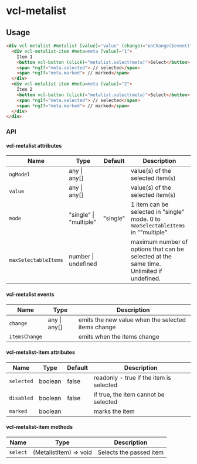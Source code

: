 # vcl-metalist

## Usage

```html
<div vcl-metalist #metalist [value]="value" (change)="onChange($event)">
  <div vcl-metalist-item #meta=meta [value]="1">
    Item 1
    <button vcl-button (click)="metalist.select(meta)">Select</button>
    <span *ngIf="meta.selected"> // selected</span>
    <span *ngIf="meta.marked"> // marked</span>
  </div>
  <div vcl-metalist-item #meta=meta [value]="2">
    Item 2
    <button vcl-button (click)="metalist.select(meta)">Select</button>
    <span *ngIf="meta.selected"> // selected</span>
    <span *ngIf="meta.marked"> // marked</span>
  </div>
</div>
```

### API

#### vcl-metalist attributes

Name                  | Type                        | Default  | Description
--------------------- | ---------------             | -        | -
`ngModel`             | any &#124; any[]            |          | value(s) of the selected item(s)
`value`               | any &#124; any[]            |          | value(s) of the selected item(s)
`mode`                | "single" &#124; "multiple"  | "single" | 1 item can be selected in "single" mode. 0 to `maxSelectableItems` in ""multiple"
`maxSelectableItems`  | number &#124; undefined     |          | maximum number of options that can be selected at the same time. Unlimited if undefined.

#### vcl-metalist events

Name                  | Type                  | Description
--------------------- | ---------------       | -
`change`              | any &#124; any[]      | emits the new value when the selected items change
`itemsChange`         |                       | emits when the items change

#### vcl-metalist-item attributes

Name       | Type              | Default | Description
---------- | -------           | ------- | --------------------------------------
`selected` | boolean           | false   | readonly - true if the item is selected
`disabled` | boolean           | false   | if true, the item cannot be selected
`marked`   | boolean           |         | marks the item

#### vcl-metalist-item methods

Name                  | Type                   | Description
--------------------- | ---------------        | -
`select`              | (MetalistItem) => void | Selects the passed item

